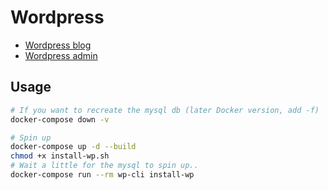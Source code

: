 # Wordpress

- [Wordpress blog](http://127.0.0.1:31337)
- [Wordpress admin](http://127.0.0.1:31337/wp-login.php)


## Usage

```sh
# If you want to recreate the mysql db (later Docker version, add -f)
docker-compose down -v

# Spin up
docker-compose up -d --build
chmod +x install-wp.sh
# Wait a little for the mysql to spin up..
docker-compose run --rm wp-cli install-wp
```
